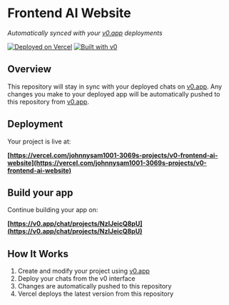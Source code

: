 # Frontend AI Website

*Automatically synced with your [v0.app](https://v0.app) deployments*

[![Deployed on Vercel](https://img.shields.io/badge/Deployed%20on-Vercel-black?style=for-the-badge&logo=vercel)](https://vercel.com/johnnysam1001-3069s-projects/v0-frontend-ai-website)
[![Built with v0](https://img.shields.io/badge/Built%20with-v0.app-black?style=for-the-badge)](https://v0.app/chat/projects/NzIJeicQ8pU)

## Overview

This repository will stay in sync with your deployed chats on [v0.app](https://v0.app).
Any changes you make to your deployed app will be automatically pushed to this repository from [v0.app](https://v0.app).

## Deployment

Your project is live at:

**[https://vercel.com/johnnysam1001-3069s-projects/v0-frontend-ai-website](https://vercel.com/johnnysam1001-3069s-projects/v0-frontend-ai-website)**

## Build your app

Continue building your app on:

**[https://v0.app/chat/projects/NzIJeicQ8pU](https://v0.app/chat/projects/NzIJeicQ8pU)**

## How It Works

1. Create and modify your project using [v0.app](https://v0.app)
2. Deploy your chats from the v0 interface
3. Changes are automatically pushed to this repository
4. Vercel deploys the latest version from this repository
